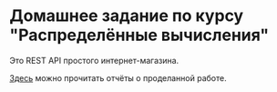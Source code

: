 # Домашнее задание по курсу "Распределённые вычисления"

Это REST API простого интернет-магазина.

[Здесь](reports/) можно прочитать отчёты о проделанной работе.
